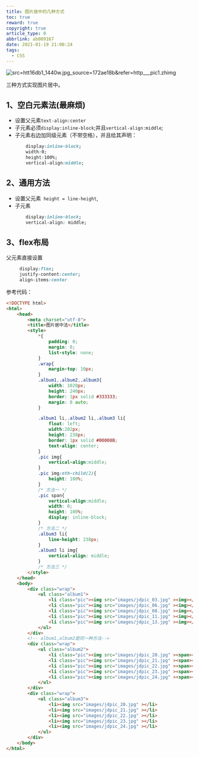 ```yaml
---
title: 图片居中的几种方式
toc: true
reward: true
copyright: true
article_type: 0
abbrlink: ab089167
date: 2021-01-19 21:00:24
tags:
  - CSS
---
```


![src=htt16db1_1440w.jpg_source=172ae18b&refer=http___pic1.zhimg](https://cdn.jsdelivr.net/gh/Anyway521/blogpic2@main/image/src=htt16db1_1440w.jpg_source=172ae18b&refer=http___pic1.zhimg.jpg)

三种方式实现图片居中。
<!-- more -->

## 1、空白元素法(最麻烦)
- 设置父元素`text-align:center`
- 子元素必须`display:inline-block`;并且`vertical-align:middle`;
- 子元素右边加同级元素（不带空格），并且给其声明：
    ``` css
        display:inline-block;
        width:0;
        height:100%;
        vertical-align:middle;
    ```
## 2、通用方法
- 设置父元素` height = line-height`,
- 子元素
   ``` css
       display:inline-block;
       vertical-align: middle;
   ```
## 3、flex布局
父元素直接设置
``` css
     display:flex;
     justify-content:center;
     align-items:center
```
参考代码：

``` html
<!DOCTYPE html>
<html>
	<head>
		<meta charset="utf-8">
		<title>图片居中法</title>
		<style>
			*{
				padding: 0;
				margin: 0;
				list-style: none;
			}
			.wrap{
				margin-top: 10px;
			}
			.album1,.album2,.album3{
				width: 1020px;
				height: 240px;
				border: 1px solid #333333;
				margin: 0 auto;
			}

			.album1 li,.album2 li,.album3 li{
				float: left;
				width:202px;
				height: 238px;
				border: 1px solid #00008B;
				text-align: center;
			}
			.pic img{
				vertical-align:middle;
			}
			.pic img:nth-child(2){
				height: 100%;
			}
            /* 方法一 */
			.pic span{
				vertical-align:middle;
				width: 0;
				height: 100%;
				display: inline-block;
			}
            /* 方法二 */
			.album3 li{
				line-height: 238px;
			}
			.album3 li img{
				vertical-align: middle;
			}
			/* 方法三 */
		</style>
	</head>
	<body>
		<div class="wrap">
			<ul class="album1">
				<li class="pic"><img src="images/jdpic_03.jpg" ><img></li>
				<li class="pic"><img src="images/jdpic_06.jpg" ><img></li>
				<li class="pic"><img src="images/jdpic_08.jpg" ><img></li>
				<li class="pic"><img src="images/jdpic_11.jpg" ><img></li>
				<li class="pic"><img src="images/jdpic_13.jpg" ><img></li>
			</ul>
		</div>
		<!-- album1,album2是同一种方法-->
		<div class="wrap">	
			<ul class="album2">
				<li class="pic"><img src="images/jdpic_20.jpg" ><span></li>
				<li class="pic"><img src="images/jdpic_21.jpg" ><span></li>
				<li class="pic"><img src="images/jdpic_22.jpg" ><span></li>
				<li class="pic"><img src="images/jdpic_23.jpg" ><span></li>
				<li class="pic"><img src="images/jdpic_24.jpg" ><span></li>
			</ul>
		</div>
		<div class="wrap">
			<ul class="album3">
				<li><img src="images/jdpic_20.jpg" ></li>
				<li><img src="images/jdpic_21.jpg" ></li>
				<li><img src="images/jdpic_22.jpg" ></li>
				<li><img src="images/jdpic_23.jpg" ></li>
				<li><img src="images/jdpic_24.jpg" ></li>
			</ul>
		</div>
	</body>
</html>

```